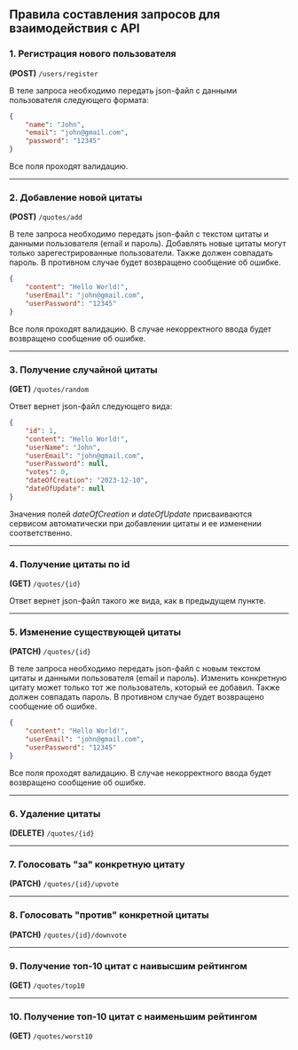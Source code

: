 ## Правила составления запросов для взаимодействия с API
### 1. Регистрация нового пользователя ###
**(POST)** `/users/register`

В теле запроса необходимо передать json-файл с данными пользователя следующего формата:
```json
{
    "name": "John",
    "email": "john@gmail.com",
    "password": "12345"
}
```
Все поля проходят валидацию.

---

### 2. Добавление новой цитаты ###
**(POST)** `/quotes/add`

В теле запроса необходимо передать json-файл с текстом цитаты и данными пользователя (email и пароль). Добавлять новые цитаты могут только зарегестрированные пользователи. Также должен совпадать пароль. В противном случае будет возвращено сообщение об ошибке.

```json
{
    "content": "Hello World!",
    "userEmail": "john@gmail.com",
    "userPassword": "12345"
}
```
Все поля проходят валидацию. В случае некорректного ввода будет возвращено сообщение об ошибке.

---

### 3. Получение случайной цитаты ###
**(GET)** `/quotes/random`

Ответ вернет json-файл следующего вида:
```json
{
    "id": 1,
    "content": "Hello World!",
    "userName": "John",
    "userEmail": "john@gmail.com",
    "userPassword": null,
    "votes": 0,
    "dateOfCreation": "2023-12-10",
    "dateOfUpdate": null
}
```
Значения полей *dateOfCreation* и *dateOfUpdate* присваиваются сервисом автоматически при добавлении цитаты и ее изменении соответственно.

---

### 4. Получение цитаты по id ###
**(GET)** `/quotes/{id}`

Ответ вернет json-файл такого же вида, как в предыдущем пункте.

---

### 5. Изменение существующей цитаты ###
**(PATCH)** `/quotes/{id}`

В теле запроса необходимо передать json-файл с новым текстом цитаты и данными пользователя (email и пароль). Изменить конкретную цитату может только тот же пользователь, который ее добавил. Также должен совпадать пароль. В противном случае будет возвращено сообщение об ошибке.
```json
{
    "content": "Hello World!",
    "userEmail": "john@gmail.com",
    "userPassword": "12345"
}
```
Все поля проходят валидацию. В случае некорректного ввода будет возвращено сообщение об ошибке.

---

### 6. Удаление цитаты ###
**(DELETE)** `/quotes/{id}`

---

### 7. Голосовать "за" конкретную цитату ###
**(PATCH)** `/quotes/{id}/upvote`

---

### 8. Голосовать "против" конкретной цитаты ###
**(PATCH)** `/quotes/{id}/downvote`

---

### 9. Получение топ-10 цитат с наивысшим рейтингом ###
**(GET)** `/quotes/top10`

---

### 10. Получение топ-10 цитат с наименьшим рейтингом ###
**(GET)** `/quotes/worst10`

























